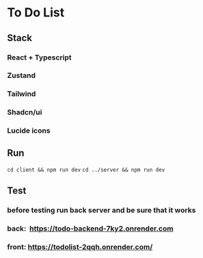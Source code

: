 # To Do List
## Stack
### React + Typescript
### Zustand
### Tailwind
### Shadcn/ui
### Lucide icons
## Run
`cd client && npm run dev`
`cd ../server && npm run dev`
## Test
### before testing run back server and be sure that it works
### back:  https://todo-backend-7ky2.onrender.com

### front: https://todolist-2qqh.onrender.com/

